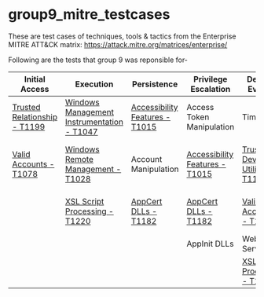 # group9_mitre_testcases

These are test cases of techniques, tools & tactics from the Enterprise MITRE ATT&CK matrix: https://attack.mitre.org/matrices/enterprise/

Following are the tests that group 9 was reponsible for-

| Initial Access | Execution | Persistence | Privilege Escalation | Defense Evasion | Credential Access | Discovery | Lateral Movement | Collection | Exfiltration | Command and Control | 
| ------------- | ------------- | ------------- | ------------- | ------------- | ------------- | ------------- | ------------- | ------------- | ------------- | ------------- |
| [Trusted Relationship - T1199](./Initial%20Access/Trusted%20Relationship%20-%20T1199) | [Windows Management Instrumentation - T1047](./Execution/Windows%20Management%20Instrumentation%20-%20T1047) | [Accessibility Features - T1015](./Persistence/Accessibility%20Features%20-%20T1015) | Access Token Manipulation | Timestomp | Private Keys | [Account Discovery - T1087](./Discovery/Account%20Discovery%20-%20T1087) | Windows Remote Management | Audio Capture | Scheduled Transfer | Standard Cryptographic Protocol |
| [Valid Accounts - T1078](./Initial%20Access/Valid%20Accounts%20-%20T1078) | [Windows Remote Management - T1028](./Execution/Windows%20Remote%20Management%20-%20T1028) | Account Manipulation | [Accessibility Features - T1015](./Privilege%20Escalation/Accessibility%20Features%20-%20T1015) | [Trusted Developer Utilities - T1127](./Defense%20Evasion/Trusted%20Developer%20Utilities%20-%20T1127) | | Application Window Discovery | | Automated Collection | | Standard Non-Application Layer Protocol |
| | [XSL Script Processing - T1220](./Execution/XSL%20Script%20Processing%20-%20T1220) | [AppCert DLLs - T1182](./Persistence/AppCert%20DLLs%20-%20T1182) | [AppCert DLLs - T1182](./Privilege%20Escalation/AppCert%20DLLs%20-%20T1182) | [Valid Accounts - T1078](./Defense%20Evasion/Valid%20Accounts%20-%20T1078) | | [Browser Bookmark Discovery - T1217](./Discovery/Browser%20Bookmark%20Discovery%20-%20T1217) | | | | |				
| | | | AppInit DLLs | Web Service | | | | | | |
| | | | | [XSL Script Processing - T1220](./Defense%20Evasion/XSL%20Script%20Processing%20-%20T1220) | | | | | | |						
